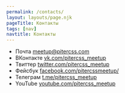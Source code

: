 ```yaml
---
permalink: /contacts/
layout: layouts/page.njk
pageTitle: Контакты
tags: [nav]
navtitle: Контакты
---
```


* Почта [meetup@pitercss.com](mailto:meetup@pitercss.com) 
* ВКонтакте [vk.com/pitercss_meetup](https://vk.com/pitercss_meetup)
* Твиттер [twitter.com/pitercss_meetup](https://twitter.com/pitercss_meetup)
* Фейсбук [facebook.com/pitercssmeetup/](https://www.facebook.com/pitercssmeetup/) 
* Телеграм [t.me/pitercss_meetup](https://t.me/pitercss_meetup)
* YouTube [youtube.com/pitercss_meetup](https://www.youtube.com/pitercss_meetup)

